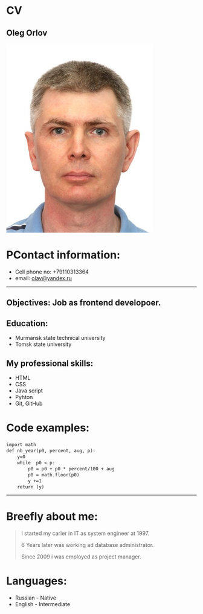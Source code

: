 # CV
## Oleg Orlov
![OrlovOP](\orlov.jpeg)
# PContact information:
  * Cell phone no: +79110313364
  * email: olav@yandex.ru
_______________________________________________
>
## Objectives: Job as frontend developoer.

## Education:
 * Murmansk state technical university
 * Tomsk state university
## My professional skills:
 * HTML
 * CSS
 * Java script
 * Pyhton
 * Git, GitHub

# Code examples:
```
import math
def nb_year(p0, percent, aug, p):
    y=0
    while  p0 < p:
        p0 = p0 + p0 * percent/100 + aug
        p0 = math.floor(p0)
        y +=1
    return (y)
```
*****************************************************
# Breefly about me:
>I started my carier in IT as system engineer at 1997.
>
>6 Years later was working ad database administrator.
>
>Since 2009 i was employed as project manager.

# Languages:
 * Russian - Native
 * English - Intermediate
